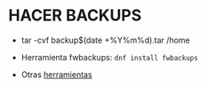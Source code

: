# HACER BACKUPS  

+ tar -cvf backup$(date +%Y%m%d).tar /home

+ Herramienta fwbackups: `dnf install fwbackups`  

+ Otras [herramientas](https://www.neoguias.com/mejores-aplicaciones-backup-linux/)  